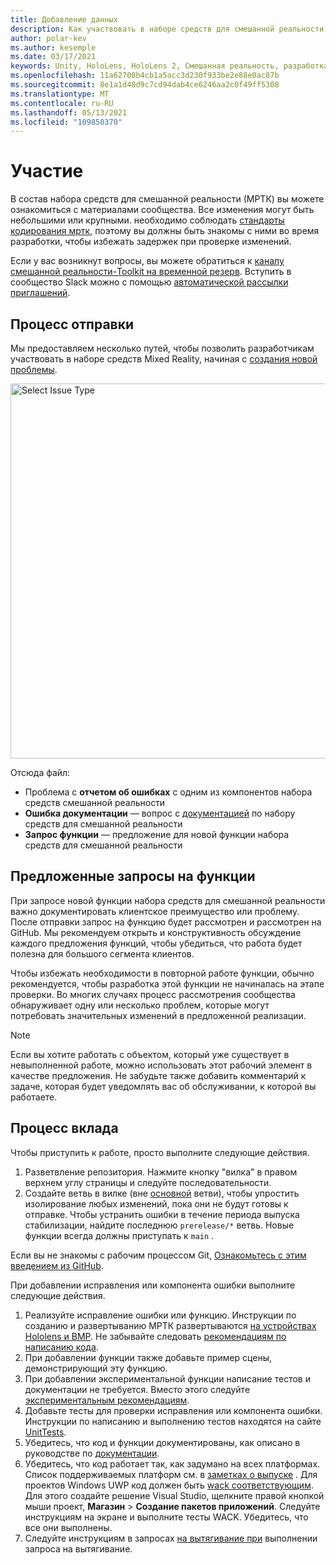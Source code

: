 ```yaml
---
title: Добавление данных
description: Как участвовать в наборе средств для смешанной реальности
author: polar-kev
ms.author: kesemple
ms.date: 03/17/2021
keywords: Unity, HoloLens, HoloLens 2, Смешанная реальность, разработка, МРТК, отчет об ошибках,
ms.openlocfilehash: 11a62708b4cb1a5acc3d230f933be2e88e0ac87b
ms.sourcegitcommit: 8e1a1d48d9c7cd94dab4ce6246aa2c0f49ff5308
ms.translationtype: MT
ms.contentlocale: ru-RU
ms.lasthandoff: 05/13/2021
ms.locfileid: "109850370"
---
```

# <a name="contributing"></a>Участие

В состав набора средств для смешанной реальности (МРТК) вы можете ознакомиться с материалами сообщества. Все изменения могут быть небольшими или крупными. необходимо соблюдать [стандарты кодирования мртк](coding-guidelines.md), поэтому вы должны быть знакомы с ними во время разработки, чтобы избежать задержек при проверке изменений.

Если у вас возникнут вопросы, вы можете обратиться к [каналу смешанной реальности-Toolkit на временной резерв](https://holodevelopers.slack.com/messages/C2H4HT858).
Вступить в сообщество Slack можно с помощью [автоматической рассылки приглашений](https://holodevelopersslack.azurewebsites.net/).

## <a name="submission-process"></a>Процесс отправки

Мы предоставляем несколько путей, чтобы позволить разработчикам участвовать в наборе средств Mixed Reality, начиная с [создания новой проблемы](https://github.com/Microsoft/MixedRealityToolkit-Unity/issues/new/choose).

<img src="../features/images/contributing/SelectIssueType.png" width="600" alt="Select Issue Type">

Отсюда файл:

- Проблема с **отчетом об ошибках** с одним из компонентов набора средств смешанной реальности
- **Ошибка документации** — вопрос с [документацией](https://microsoft.github.io/MixedRealityToolkit-Unity) по набору средств для смешанной реальности
- **Запрос функции** — предложение для новой функции набора средств для смешанной реальности

## <a name="proposing-feature-requests"></a>Предложенные запросы на функции

При запросе новой функции набора средств для смешанной реальности важно документировать клиентское преимущество или проблему. После отправки запрос на функцию будет рассмотрен и рассмотрен на GitHub. Мы рекомендуем открыть и конструктивность обсуждение каждого предложения функций, чтобы убедиться, что работа будет полезна для большого сегмента клиентов.

Чтобы избежать необходимости в повторной работе функции, обычно рекомендуется, чтобы разработка этой функции не начиналась на этапе проверки. Во многих случаях процесс рассмотрения сообщества обнаруживает одну или несколько проблем, которые могут потребовать значительных изменений в предложенной реализации.

> [!NOTE]
> Если вы хотите работать с объектом, который уже существует в невыполненной работе, можно использовать этот рабочий элемент в качестве предложения. Не забудьте также добавить комментарий к задаче, которая будет уведомлять вас об обслуживании, к которой вы работаете.

## <a name="contribution-process"></a>Процесс вклада

Чтобы приступить к работе, просто выполните следующие действия.

1. Разветвление репозитория. Нажмите кнопку "вилка" в правом верхнем углу страницы и следуйте последовательности.
1. Создайте ветвь в вилке (вне [основной](https://github.com/microsoft/mixedrealitytoolkit-unity/tree/main) ветви), чтобы упростить изолирование любых изменений, пока они не будут готовы к отправке. Чтобы устранить ошибки в течение периода выпуска стабилизации, найдите последнюю `prerelease/*` ветвь. Новые функции всегда должны приступать к `main` .

Если вы не знакомы с рабочим процессом Git, [Ознакомьтесь с этим введением из GitHub](https://guides.github.com/activities/hello-world/).

При добавлении исправления или компонента ошибки выполните следующие действия.

1. Реализуйте исправление ошибки или функцию. Инструкции по созданию и развертыванию МРТК развертываются [на устройствах Hololens и ВМР](../supported-devices/wmr-mrtk.md). Не забывайте следовать [рекомендациям по написанию кода](../contributing/coding-guidelines.md).
1. При добавлении функции также добавьте пример сцены, демонстрирующий эту функцию.
1. При добавлении экспериментальной функции написание тестов и документации не требуется. Вместо этого следуйте [экспериментальным рекомендациям](../contributing/experimental-features.md).
1. Добавьте тесты для проверки исправления или компонента ошибки. Инструкции по написанию и выполнению тестов находятся на сайте [UnitTests](../contributing/unit-tests.md).
1. Убедитесь, что код и функции документированы, как описано в руководстве по [документации](../contributing/documentation-guide.md).
1. Убедитесь, что код работает так, как задумано на всех платформах. Список поддерживаемых платформ см. в [заметках о выпуске](../release-notes/mrtk-26-release-notes.md) . Для проектов Windows UWP код должен быть [wack соответствующим](https://developer.microsoft.com/windows/develop/app-certification-kit). Для этого создайте решение Visual Studio, щелкните правой кнопкой мыши проект, **Магазин**  >  **Создание пакетов приложений**. Следуйте инструкциям на экране и выполните тесты WACK. Убедитесь, что все они выполнены.
1. Следуйте инструкциям в запросах [на вытягивание при](../contributing/pull-requests.md) выполнении запроса на вытягивание.
